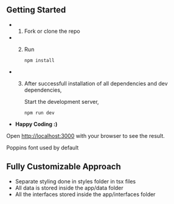 ## Getting Started

* 1. Fork or clone the repo
* 2. Run

        `npm install`

* 3. After successfull installation of all dependencies and dev dependencies,

        Start the development server,

        `npm run dev`

* **Happy Coding :)** 

Open [http://localhost:3000](http://localhost:3000) with your browser to see the result.

Poppins font used by default

## Fully Customizable Approach

* Separate styling done in styles folder in tsx files
* All data is stored inside the app/data folder
* All the interfaces stored inside the app/interfaces folder
